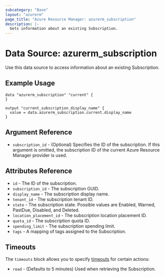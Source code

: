 ```yaml
---
subcategory: "Base"
layout: "azurerm"
page_title: "Azure Resource Manager: azurerm_subscription"
description: |-
  Gets information about an existing Subscription.
---
```


# Data Source: azurerm_subscription

Use this data source to access information about an existing Subscription.

## Example Usage

```hcl
data "azurerm_subscription" "current" {
}

output "current_subscription_display_name" {
  value = data.azurerm_subscription.current.display_name
}
```

## Argument Reference

* `subscription_id` - (Optional) Specifies the ID of the subscription. If this argument is omitted, the subscription ID of the current Azure Resource Manager provider is used.

## Attributes Reference

* `id` - The ID of the subscription.
* `subscription_id` - The subscription GUID.
* `display_name` - The subscription display name.
* `tenant_id` - The subscription tenant ID.
* `state` - The subscription state. Possible values are Enabled, Warned, PastDue, Disabled, and Deleted.
* `location_placement_id` - The subscription location placement ID.
* `quota_id` - The subscription quota ID.
* `spending_limit` - The subscription spending limit.
* `tags` - A mapping of tags assigned to the Subscription.

## Timeouts

The `timeouts` block allows you to specify [timeouts](https://developer.hashicorp.com/terraform/language/resources/configure#define-operation-timeouts) for certain actions:

* `read` - (Defaults to 5 minutes) Used when retrieving the Subscription.
